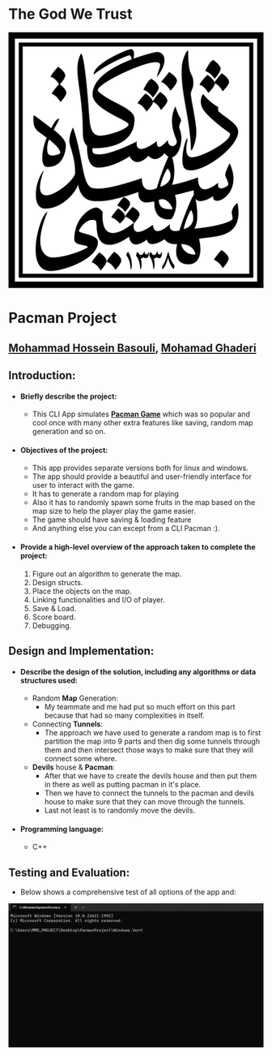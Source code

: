 





# The God We Trust



![](./Images/SBU.png)

# Pacman Project

## [Mohammad Hossein Basouli](https://github.com/MMDPROJECT), [Mohamad Ghaderi](https://github.com/MohammadGhaderi83)











## Introduction:

- #### Briefly describe the project:

  - This CLI App simulates [**Pacman Game**](https://en.wikipedia.org/wiki/Pac-Man) which was so popular and cool once with many other extra features like saving, random map generation and so on.

- #### Objectives of the project:

  - This app provides separate versions both for linux and windows.
  - The app should provide a beautiful and user-friendly interface for user to interact with the game.
  - It has to generate a random map for playing
  - Also it has to randomly spawn some fruits in the map based on the map size to help the player play the game easier.
  - The game should have saving & loading feature
  - And anything else you can except from a CLI Pacman :).

- #### Provide a high-level overview of the approach taken to complete the project:

  1. Figure out an algorithm to generate the map.
  2. Design structs.
  3. Place the objects on the map.
  4. Linking functionalities and I/O of player.
  5. Save & Load.
  6. Score board.
  7. Debugging.

  

## Design and Implementation:

- #### Describe the design of the solution, including any algorithms or data structures used:

  - Random **Map** Generation:
    - My teammate and me had put so much effort on this part because that had so many complexities in itself.
  - Connecting **Tunnels**:
    - The approach we have used to generate a random map is to first partition the map into 9 parts and then dig some tunnels through them and then intersect those ways to make sure that they will connect some where.
  - **Devils** house & **Pacman**:
    - After that we have to create the devils house and then put them in there as well as putting pacman in it's place.
    - Then we have to connect the tunnels to the pacman and devils house to make sure that they can move through the tunnels.
    - Last not least is to randomly move the devils.

- #### Programming language:

  - C++

  

## Testing and Evaluation:

- Below shows a comprehensive test of all options of the app and:

![](./Images/Pacman-test.gif)

